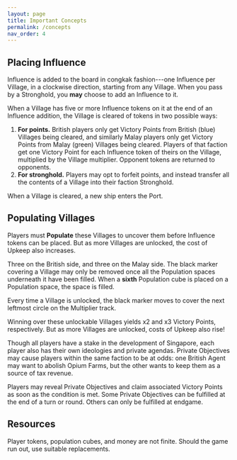 ```yaml
---
layout: page
title: Important Concepts
permalink: /concepts
nav_order: 4
---
```


## Placing Influence

Influence is added to the board in congkak fashion---one Influence per Village, in a clockwise direction, starting from any Village. When you pass by a Stronghold, you **may** choose to add an Influence to it.

When a Village has five or more Influence tokens on it at the end of an Influence addition, the Village is cleared of tokens in two possible ways:

1. **For points.** British players only get Victory Points from British (blue) Villages being cleared, and similarly Malay players only get Victory Points from Malay (green) Villages being cleared. Players of that faction get one Victory Point for each Influence token of theirs on the Village, multiplied by the Village multiplier. Opponent tokens are returned to opponents.
2. **For stronghold.** Players may opt to forfeit points, and instead transfer all the contents of a Village into their faction Stronghold.

When a Village is cleared, a new ship enters the Port. 

## Populating Villages
Players must **Populate** these Villages to uncover them before Influence tokens can be placed. But as more Villages are unlocked, the cost of Upkeep also increases.

Three on the British side, and three on the Malay side. 
The black marker covering a Village may only be removed once all the Population spaces underneath it have been filled. When a **sixth** Population cube is placed on a Population space, the space is filled.

Every time a Village is unlocked, the black marker moves to cover the next leftmost circle on the Multiplier track.

Winning over these unlockable Villages yields x2 and x3 Victory Points, respectively. But as more Villages are unlocked, costs of Upkeep also rise!

Though all players have a stake in the development of Singapore, each player also has their own ideologies and private agendas. Private Objectives may cause players within the same faction to be at odds: one British Agent may want to abolish Opium Farms, but the other wants to keep them as a source of tax revenue.

Players may reveal Private Objectives and claim associated Victory Points as soon as the condition is met. Some Private Objectives can be fulfilled at the end of a turn or round. Others can only be fulfilled at endgame.


## Resources
Player tokens, population cubes, and money are not finite. Should the game run out, use suitable replacements.